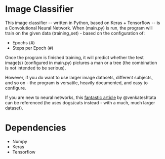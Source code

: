 # Image Classifier
This image classifier -- written in Python, based on Keras + Tensorflow -- is a Convolutional Neural Network.
When (main.py) is run, the program will train on the given data (training_set) - based on the configuration of:
- Epochs (#)
- Steps per Epoch (#)

Once the program is finished training, it will predict whether the test image(s) (configured in main.py) pictures a man or a tree (the combination is not intended to be serious).

However, if you do want to use larger image datasets, different subjects, and so on - the program is versatile, heavily documented, and easy to configure.

If you are new to neural networks, this <a href="https://becominghuman.ai/building-an-image-classifier-using-deep-learning-in-python-totally-from-a-beginners-perspective-be8dbaf22dd8" target="_blank">fantastic article</a> by @venkateshtata can be referenced (he uses dogs/cats instead - with a much, much larger dataset).

# Dependencies
- Numpy
- Keras
- Tensorflow

